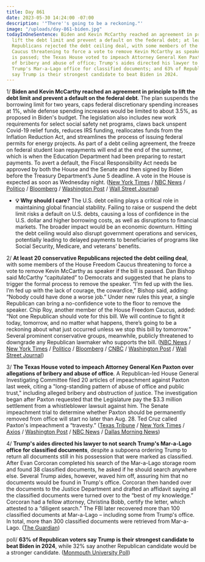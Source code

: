 ```yaml
---
title: Day 861
date: 2023-05-30 14:24:00 -07:00
description: '"There''s going to be a reckoning."'
image: "/uploads/day-861-biden.jpg"
todayInOneSentence: Biden and Kevin McCarthy reached an agreement in principle to
  lift the debt limit and prevent a default on the federal debt; at least 20 conservative
  Republicans rejected the debt ceiling deal, with some members of the House Freedom
  Caucus threatening to force a vote to remove Kevin McCarthy as speaker if the bill
  is passed; the Texas House voted to impeach Attorney General Ken Paxton over allegations
  of bribery and abuse of office; Trump's aides directed his lawyer to not search
  Trump's Mar-a-Lago office for classified documents; and 63% of Republican voters
  say Trump is their strongest candidate to beat Biden in 2024.
---
```


1/ **Biden and Kevin McCarthy reached an agreement in principle to lift the debt limit and prevent a default on the federal debt**. The plan suspends the borrowing limit for two years, caps federal discretionary spending increases at 1%, while defense spending increases would be limited to about 3.5%, as proposed in Biden's budget. The legislation also includes new work requirements for select social safety net programs, claws back unspent Covid-19 relief funds, reduces IRS funding, reallocates funds from the Inflation Reduction Act, and streamlines the process of issuing federal permits for energy projects. As part of a debt ceiling agreement, the freeze on federal student loan repayments will end at the end of the summer, which is when the Education Department had been preparing to restart payments. To avert a default, the Fiscal Responsibility Act needs be approved by both the House and the Senate and then signed by Biden before the Treasury Department’s June 5 deadline. A vote in the House is expected as soon as Wednesday night. ([New York Times](https://www.nytimes.com/2023/05/27/us/politics/debt-ceiling-deal.html) / [NBC News](https://www.nbcnews.com/politics/congress/biden-mccarthy-complete-debt-ceiling-agreement-sunday-jeffries-tells-d-rcna86191) / [Politico](https://www.politico.com/news/2023/05/28/6-pillars-of-the-debt-ceiling-deal-00099108) / [Bloomberg](https://www.bloomberg.com/news/articles/2023-05-28/key-takeaways-from-deal-biden-gop-sealed-to-avert-us-default?srnd=premium&sref=MIBMEEoj) / [Washington Post](https://www.washingtonpost.com/business/2023/05/27/raise-debt-ceiling-budget/) / [Wall Street Journal](https://www.wsj.com/articles/debt-ceiling-deal-does-little-to-change-direction-of-federal-spending-economy-d613388?mod=hp_lead_pos2))

* **💡 Why should I care?** The U.S. debt ceiling plays a critical role in maintaining global financial stability. Failing to raise or suspend the debt limit risks a default on U.S. debts, causing a loss of confidence in the U.S. dollar and higher borrowing costs, as well as disruptions to financial markets. The broader impact would be an economic downturn. Hitting the debt ceiling would also disrupt government operations and services, potentially leading to delayed payments to beneficiaries of programs like Social Security, Medicare, and veterans' benefits.

2/ **At least 20 conservative Republicans rejected the debt ceiling deal**, with some members of the House Freedom Caucus threatening to force a vote to remove Kevin McCarthy as speaker if the bill is passed. Dan Bishop said McCarthy “capitulated” to Democrats and suggested that he plans to trigger the formal process to remove the speaker. “I’m fed up with the lies. I’m fed up with the lack of courage, the cowardice,” Bishop said, adding: “Nobody could have done a worse job.” Under new rules this year, a single Republican can bring a no-confidence vote to the floor to remove the speaker. Chip Roy, another member of the House Freedom Caucus, added: “Not one Republican should vote for this bill. We will continue to fight it today, tomorrow, and no matter what happens, there’s going to be a reckoning about what just occurred unless we stop this bill by tomorrow.” Several prominent conservative groups, meanwhile, publicly threatened to downgrade any Republican lawmaker who supports the bill. ([NBC News](https://www.nbcnews.com/politics/congress/far-right-members-unhappy-debt-deal-float-threatening-mccarthys-speake-rcna86797) / [New York Times](https://www.nytimes.com/2023/05/30/us/debt-limit-bill-house-rules-committee.html) / [Politico](https://www.politico.com/news/2023/05/30/dan-bishop-mccarthy-debt-limit-00099262) / [Bloomberg](https://www.bloomberg.com/news/articles/2023-05-30/republican-hard-liners-threaten-reckoning-for-debt-limit-deal?srnd=premium&sref=MIBMEEoj) / [CNBC](https://www.cnbc.com/2023/05/30/debt-ceiling-deal-updates.html) / [Washington Post](https://www.washingtonpost.com/business/2023/05/30/debt-ceiling-republicans-house-mccarthy/) / [Wall Street Journal](https://www.wsj.com/articles/biden-and-mccarthys-debt-ceiling-deal-faces-crucial-first-test-in-house-8ae0140e?mod=hp_lead_pos3))

3/ **The Texas House voted to impeach Attorney General Ken Paxton over allegations of bribery and abuse of office**. A Republican-led House General Investigating Committee filed 20 articles of impeachment against Paxton last week, citing a "long-standing pattern of abuse of office and public trust," including alleged bribery and obstruction of justice. The investigation began after Paxton requested that the Legislature pay the $3.3 million settlement from a whistleblower lawsuit against him. The Senate impeachment trial to determine whether Paxton should be permanently removed from office will start no later than Aug. 28. Ted Cruz called Paxton's impeachment a “travesty.” ([Texas Tribune](https://www.texastribune.org/2023/05/27/ken-paxton-impeached-texas-attorney-general/) / [New York Times](https://www.nytimes.com/live/2023/05/27/us/texas-paxton-impeachment) / [Axios](https://www.axios.com/2023/05/27/texas-ag-ken-paxton-impeached) / [Washington Post](https://www.washingtonpost.com/nation/2023/05/27/texas-impeachment-paxton-attorney-general-vote/) / [NBC News](https://www.nbcnews.com/politics/politics-news/impeachment-trial-texas-ag-ken-paxton-begin-no-later-august-28-rcna86727) / [Dallas Morning News](https://www.dallasnews.com/news/politics/2023/05/27/donald-trump-ted-cruz-stand-with-texas-ag-ken-paxton-as-impeachment-vote-about-to-begin/))

4/ **Trump's aides directed his lawyer to not search Trump's Mar-a-Lago office for classified documents**, despite a subpoena ordering Trump to return all documents still in his possession that were marked as classified. After Evan Corcoran completed his search of the Mar-a-Lago storage room and found 38 classified documents, he asked if he should search anywhere else. Several Trump aides, however, waved him off, assuring him that no documents would be found in Trump's office. Corcoran then handed over the documents to the Justice Department and drafted an affidavit saying all the classified documents were turned over to the “best of my knowledge.” Corcoran had a fellow attorney, Christina Bobb, certify the letter, which attested to a “diligent search." The FBI later recovered more than 100 classified documents at Mar-a-Lago – including some from Trump's office. In total, more than 300 classified documents were retrieved from Mar-a-Lago. ([The Guardian](https://www.theguardian.com/us-news/2023/may/30/evan-corcoran-trump-lawyer-waved-off-secret-document-search))

poll/ **63% of Republican voters say Trump is their strongest candidate to beat Biden in 2024**, while 32% say another Republican candidate would be a stronger candidate. ([Monmouth University Poll](https://www.monmouth.edu/polling-institute/reports/monmouthpoll_US_053023/))
